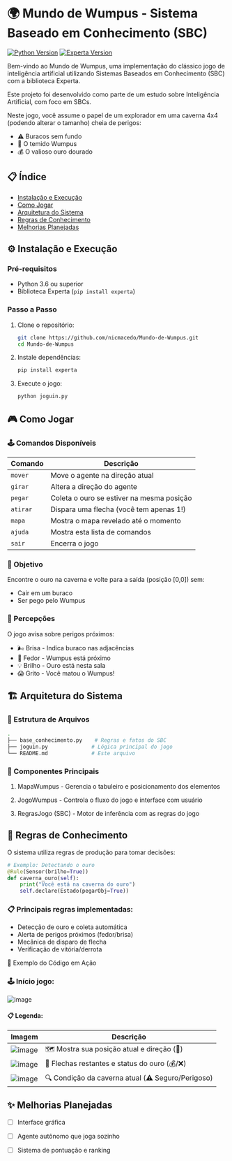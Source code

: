 # 🌍 Mundo de Wumpus - Sistema Baseado em Conhecimento (SBC)

[![Python Version](https://img.shields.io/badge/python-3.6%2B-blue)](https://www.python.org/)
[![Experta Version](https://img.shields.io/badge/experta-1.9.0-green)](https://pypi.org/project/experta/)

Bem-vindo ao Mundo de Wumpus, uma implementação do clássico jogo de inteligência artificial utilizando Sistemas Baseados em Conhecimento (SBC) com a biblioteca Experta.

Este projeto foi desenvolvido como parte de um estudo sobre Inteligência Artificial, com foco em SBCs.

Neste jogo, você assume o papel de um explorador em uma caverna 4x4 (podendo alterar o tamanho) cheia de perigos:
- ⚠️ Buracos sem fundo
- 👹 O temido Wumpus
- 💰 O valioso ouro dourado

## 📋 Índice
- [Instalação e Execução](#⚙️-Instalação-e-Execução)
- [Como Jogar](#🎮-Como-Jogar)
- [Arquitetura do Sistema](#🏗️-Arquitetura-do-Sistema)
- [Regras de Conhecimento](#🧠-Regras-de-Conhecimento)
- [Melhorias Planejadas](#✨-Melhorias-Planejadas)

## ⚙️ Instalação e Execução

### Pré-requisitos
- Python 3.6 ou superior
- Biblioteca Experta (`pip install experta`)

### Passo a Passo
1. Clone o repositório:
   ```bash
   git clone https://github.com/nicmacedo/Mundo-de-Wumpus.git
   cd Mundo-de-Wumpus
   ```
2. Instale dependências:
   ```bash
   pip install experta
   ```
3. Execute o jogo:
   ```bash
   python joguin.py
   ```

## 🎮 Como Jogar

### 🕹️ Comandos Disponíveis
| Comando  | Descrição                                                                 |
|----------|---------------------------------------------------------------------------|
| `mover`  | Move o agente na direção atual                                            | 
| `girar`  | Altera a direção do agente                                                | 
| `pegar`  | Coleta o ouro se estiver na mesma posição                                 | 
| `atirar` | Dispara uma flecha (você tem apenas 1!)                                   | 
| `mapa`   | Mostra o mapa revelado até o momento                                      | 
| `ajuda`  | Mostra esta lista de comandos                                             | 
| `sair`   | Encerra o jogo                                                            | 

### 🎯 Objetivo
Encontre o ouro na caverna e volte para a saída (posição [0,0]) sem:
- Cair em um buraco
- Ser pego pelo Wumpus

### 🚨 Percepções
O jogo avisa sobre perigos próximos:
- 🌬️ Brisa - Indica buraco nas adjacências
- 👃 Fedor - Wumpus está próximo
- 💡 Brilho - Ouro está nesta sala
- 😱 Grito - Você matou o Wumpus!

## 🏗️ Arquitetura do Sistema

### 📂 Estrutura de Arquivos
```bash
.
├── base_conhecimento.py    # Regras e fatos do SBC
├── joguin.py              # Lógica principal do jogo
└── README.md              # Este arquivo
```

### 🔧 Componentes Principais
1. MapaWumpus - Gerencia o tabuleiro e posicionamento dos elementos

2. JogoWumpus - Controla o fluxo do jogo e interface com usuário

3. RegrasJogo (SBC) - Motor de inferência com as regras do jogo

## 🧠 Regras de Conhecimento
O sistema utiliza regras de produção para tomar decisões:
```python
# Exemplo: Detectando o ouro
@Rule(Sensor(brilho=True))
def caverna_ouro(self):
    print("Você está na caverna do ouro")
    self.declare(Estado(pegarObj=True))
```
### 📋 Principais regras implementadas:

- Detecção de ouro e coleta automática
- Alerta de perigos próximos (fedor/brisa)
- Mecânica de disparo de flecha
- Verificação de vitória/derrota

📸 Exemplo do Código em Ação

### 🕹️ Início jogo:
![image](https://github.com/user-attachments/assets/94a01569-fd0a-4bb5-9d37-31a6d1b317fb)

#### 📋 Legenda:
| Imagem                                                                                   | Descrição                                            |
|------------------------------------------------------------------------------------------|------------------------------------------------------|
| ![image](https://github.com/user-attachments/assets/b6156e15-8e43-41d0-a86b-2d9a57a1c0f3) | 🗺️ Mostra sua posição atual e direção (🧭)          |
| ![image](https://github.com/user-attachments/assets/6a35b007-e80f-45e8-8f95-35b92cc244b3) | 🏹 Flechas restantes e status do ouro (💰/❌)        |
| ![image](https://github.com/user-attachments/assets/66015f8e-eb42-45a5-8799-3f08faada8ae) | 🔍 Condição da caverna atual (⚠️ Seguro/Perigoso)   |

## ✨ Melhorias Planejadas
- [ ] Interface gráfica

- [ ] Agente autônomo que joga sozinho

- [ ] Sistema de pontuação e ranking

